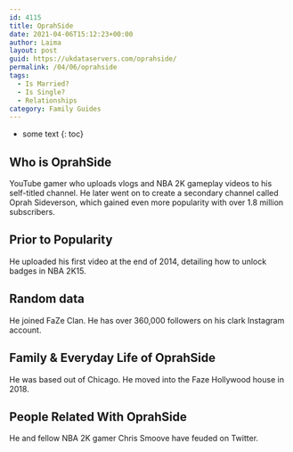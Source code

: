 ```yaml
---
id: 4115
title: OprahSide
date: 2021-04-06T15:12:23+00:00
author: Laima
layout: post
guid: https://ukdataservers.com/oprahside/
permalink: /04/06/oprahside
tags:
  - Is Married?
  - Is Single?
  - Relationships
category: Family Guides
---
```


* some text
{: toc}


## Who is OprahSide
                  
                  
                  
YouTube gamer who uploads vlogs and NBA 2K gameplay videos to his self-titled channel. He later went on to create a secondary channel called Oprah Sideverson, which gained even more popularity with over 1.8 million subscribers.
                  
              
            
              
            
                
                
                
## Prior to Popularity
                  
                  
                  
He uploaded his first video at the end of 2014, detailing how to unlock badges in NBA 2K15. 
                  
              
            
              
            
                
                
                
## Random data
                  
                  
                  
He joined FaZe Clan. He has over 360,000 followers on his clark Instagram account. 
                  
              
            
              
            
                
                
                
## Family & Everyday Life of OprahSide
                  
                  
                  
He was based out of Chicago. He moved into the Faze Hollywood house in 2018.
                  
              
            
              
            
                
                
                
## People Related With OprahSide
                  
                  
                  
He and fellow NBA 2K gamer Chris Smoove have feuded on Twitter. 
                  
              
            
              
            
                
              
            
              
              
            
            
              
            
          
          
          